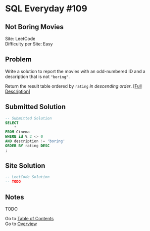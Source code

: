 # SQL Everyday \#109

## Not Boring Movies

Site: LeetCode\
Difficulty per Site: Easy

## Problem

Write a solution to report the movies with an odd-numbered ID and a description that is not `"boring"`.

Return the result table ordered by `rating` *in descending order*. [[Full Description](https://leetcode.com/problems/not-boring-movies/description/)]

## Submitted Solution

```sql
-- Submitted Solution
SELECT
    *
FROM Cinema
WHERE id % 2 <> 0
AND description != 'boring'
ORDER BY rating DESC
;
```

## Site Solution

```sql
-- LeetCode Solution 
-- TODO
```

## Notes

TODO

Go to [Table of Contents](/README.md#contents)\
Go to [Overview](/README.md)
